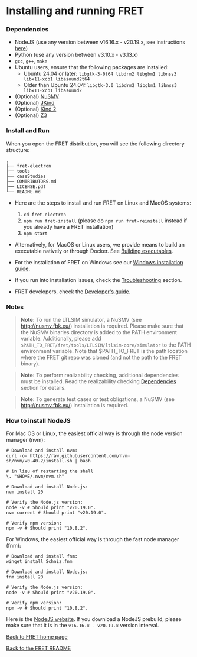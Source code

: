 # Installing and running FRET

### Dependencies

 * NodeJS (use any version between v16.16.x - v20.19.x, see instructions [here](#How-to-install-NodeJS))
 * Python (use any version between v3.10.x - v3.13.x)
 * `gcc`, `g++`, `make`
 * Ubuntu users, ensure that the following packages are installed:
     - Ubuntu 24.04 or later: `libgtk-3-0t64 libdrm2 libgbm1 libnss3 libx11-xcb1 libasound2t64`
     - Older than Ubuntu 24.04: `libgtk-3.0 libdrm2 libgbm1 libnss3 libx11-xcb1 libasound2`
 * (Optional) [NuSMV](http://nusmv.fbk.eu/)
 * (Optional) [JKind](https://github.com/andrewkatis/jkind-1/releases/latest)
 * (Optional) [Kind 2](https://github.com/kind2-mc/kind2/blob/develop/README.rst)
 * (Optional) [Z3](https://github.com/Z3Prover/z3/releases)

### Install and Run

When you open the FRET distribution, you will see the following directory structure:

```
.
├── fret-electron
├── tools
├── caseStudies
├── CONTRIBUTORS.md
├── LICENSE.pdf
└── README.md
```

* Here are the steps to install and run FRET on Linux and MacOS systems:

  1. `cd fret-electron`
  2. `npm run fret-install` (please do `npm run fret-reinstall` instead if you already have a FRET installation)
  3. `npm start`


* Alternatively, for MacOS or Linux users, we provide means to build an executable natively or through Docker. See [Building executables](buildingExecutables.md).

* For the installation of FRET on Windows see our [Windows installation guide](installation_windows.md).

* If you run into installation issues, check the [Troubleshooting](Troubleshooting.md) section.

* FRET developers, check the [Developer's guide](../developersGuide/installingAndRunningFRET.md).

### Notes

> __Note:__ To run the LTLSIM simulator, a NuSMV (see http://nusmv.fbk.eu/) installation is required. Please make sure that the NuSMV binaries directory is added to the PATH environment variable. Additionally, please add `$PATH_TO_FRET/fret/tools/LTLSIM/ltlsim-core/simulator` to the PATH environment variable. Note that $PATH_TO_FRET  is the path location where the FRET git repo was cloned (and not the path to the FRET binary).

> __Note:__ To perform realizability checking, additional dependencies must be installed. Read the realizability checking [Dependencies](../exports/realizabilityManual.md) section for details.

> __Note:__ To generate test cases or test obligations, a NuSMV (see http://nusmv.fbk.eu/) installation is required.

### How to install NodeJS

For Mac OS or Linux, the easiest official way is through the node version manager (nvm):
```
# Download and install nvm:
curl -o- https://raw.githubusercontent.com/nvm-sh/nvm/v0.40.2/install.sh | bash

# in lieu of restarting the shell
\. "$HOME/.nvm/nvm.sh"

# Download and install Node.js:
nvm install 20

# Verify the Node.js version:
node -v # Should print "v20.19.0".
nvm current # Should print "v20.19.0".

# Verify npm version:
npm -v # Should print "10.8.2".
```

For Windows, the easiest official way is through the fast node manager (fnm):
```
# Download and install fnm:
winget install Schniz.fnm

# Download and install Node.js:
fnm install 20

# Verify the Node.js version:
node -v # Should print "v20.19.0".

# Verify npm version:
npm -v # Should print "10.8.2".

```

Here is the [NodeJS website](https://nodejs.org/en). If you download a NodeJS prebuild, please make sure that it is in the `v16.16.x - v20.19.x` version interval.


[Back to FRET home page](../userManual.md)

[Back to the FRET README](../../../../README.md)
